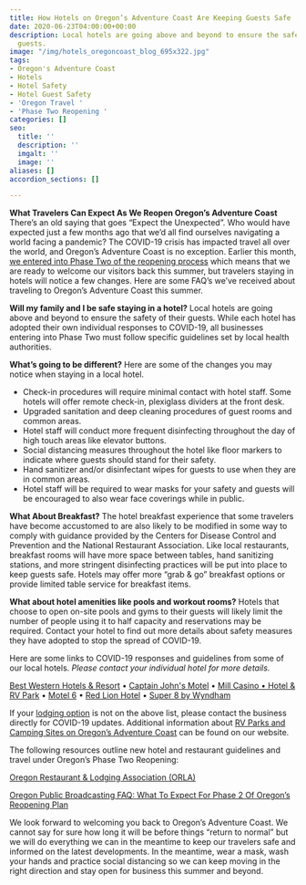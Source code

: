 ```yaml
---
title: How Hotels on Oregon’s Adventure Coast Are Keeping Guests Safe
date: 2020-06-23T04:00:00+00:00
description: Local hotels are going above and beyond to ensure the safety of their
  guests.
image: "/img/hotels_oregoncoast_blog_695x322.jpg"
tags:
- Oregon's Adventure Coast
- Hotels
- Hotel Safety
- Hotel Guest Safety
- 'Oregon Travel '
- 'Phase Two Reopening '
categories: []
seo:
  title: ''
  description: ''
  imgalt: ''
  image: ''
aliases: []
accordion_sections: []

---
```

**What Travelers Can Expect As We Reopen Oregon’s Adventure Coast**  
There’s an old saying that goes “Expect the Unexpected”. Who would have expected just a few months ago that we’d all find ourselves navigating a world facing a pandemic? The COVID-19 crisis has impacted travel all over the world, and Oregon’s Adventure Coast is no exception. Earlier this month, [we entered into Phase Two of the reopening process](https://www.oregonsadventurecoast.com/blog/ready.set.adventure-what-travelers-can-expect-as-we-reopen-oregon-s-adventure-coast/) which means that we are ready to welcome our visitors back this summer, but travelers staying in hotels will notice a few changes. Here are some FAQ’s we’ve received about traveling to Oregon’s Adventure Coast this summer.

**Will my family and I be safe staying in a hotel?** Local hotels are going above and beyond to ensure the safety of their guests. While each hotel has adopted their own individual responses to COVID-19, all businesses entering into Phase Two must follow specific guidelines set by local health authorities.

**What’s going to be different?** Here are some of the changes you may notice when staying in a local hotel.

* Check-in procedures will require minimal contact with hotel staff. Some hotels will offer remote check-in, plexiglass dividers at the front desk.
* Upgraded sanitation and deep cleaning procedures of guest rooms and common areas.
* Hotel staff will conduct more frequent disinfecting throughout the day of high touch areas like elevator buttons.
* Social distancing measures throughout the hotel like floor markers to indicate where guests should stand for their safety.
* Hand sanitizer and/or disinfectant wipes for guests to use when they are in common areas.
* Hotel staff will be required to wear masks for your safety and guests will be encouraged to also wear face coverings while in public.

**What About Breakfast?** The hotel breakfast experience that some travelers have become accustomed to are also likely to be modified in some way to comply with guidance provided by the Centers for Disease Control and Prevention and the National Restaurant Association. Like local restaurants, breakfast rooms will have more space between tables, hand sanitizing stations, and more stringent disinfecting practices will be put into place to keep guests safe. Hotels may offer more “grab & go” breakfast options or provide limited table service for breakfast items.

**What about hotel amenities like pools and workout rooms?** Hotels that choose to open on-site pools and gyms to their guests will likely limit the number of people using it to half capacity and reservations may be required. Contact your hotel to find out more details about safety measures they have adopted to stop the spread of COVID-19. 

Here are some links to COVID-19 responses and guidelines from some of our local hotels. _Please contact your individual hotel for more details._

[Best Western Hotels & Resort](https://www.bestwestern.com/en_US/hotels/discover-best-western/we-care-clean.html) • [Captain John's Motel](https://capitanjohnsmotel.wixsite.com/captjohnsmotel/informqtion-faq)  • [Mill Casino • Hotel & RV Park](https://www.themillcasino.com/update-on-our-response-to-covid-19/) • [ Motel 6](https://www.motel6.com/en/covid19.html)  • [Red Lion Hotel](https://www.redlion.com/red-lion-hotels/or/coos-bay/red-lion-hotel-coos-bay) • [Super 8 by Wyndham](https://www.wyndhamhotels.com/about-us/faq-covid-19)

If your [lodging option](https://www.oregonsadventurecoast.com/lodging/) is not on the above list, please contact the business directly for COVID-19 updates. Additional information about [RV Parks and Camping Sites on Oregon’s Adventure Coast](https://www.oregonsadventurecoast.com/lodging/) can be found on our website.

The following resources outline new hotel and restaurant guidelines and travel under Oregon’s Phase Two Reopening:

[Oregon Restaurant & Lodging Association (ORLA)](https://www.oregonrla.org/blog/orla-ceo-update-for-oregons-hospitality-industry)

[Oregon Public Broadcasting FAQ: What To Expect For Phase 2 Of Oregon’s Reopening Plan](https://www.opb.org/news/article/oregon-reopen-phase-2-faq/)

We look forward to welcoming you back to Oregon’s Adventure Coast. We cannot say for sure how long it will be before things “return to normal” but we will do everything we can in the meantime to keep our travelers safe and informed on the latest developments. In the meantime, wear a mask, wash your hands and practice social distancing so we can keep moving in the right direction and stay open for business this summer and beyond.